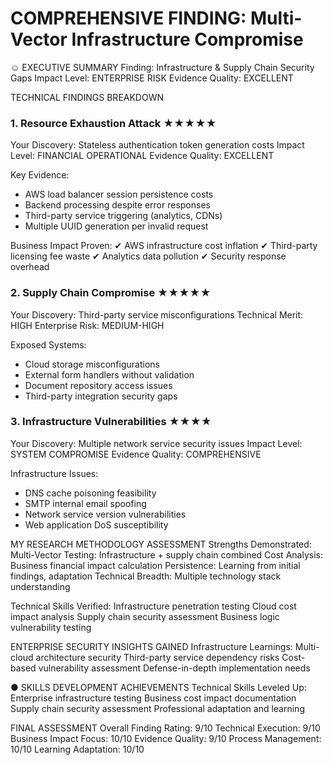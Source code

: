 # COMPREHENSIVE FINDING: Multi-Vector Infrastructure Compromise

☺ EXECUTIVE SUMMARY
Finding: Infrastructure & Supply Chain Security Gaps
Impact Level: ENTERPRISE RISK
Evidence Quality: EXCELLENT

TECHNICAL FINDINGS BREAKDOWN

### 1. Resource Exhaustion Attack ★★★★★
Your Discovery: Stateless authentication token generation costs
Impact Level: FINANCIAL OPERATIONAL
Evidence Quality: EXCELLENT

Key Evidence:
- AWS load balancer session persistence costs
- Backend processing despite error responses
- Third-party service triggering (analytics, CDNs)
- Multiple UUID generation per invalid request

Business Impact Proven:
✔ AWS infrastructure cost inflation
✔ Third-party licensing fee waste
✔ Analytics data pollution
✔ Security response overhead

### 2. Supply Chain Compromise ★★★★★
Your Discovery: Third-party service misconfigurations
Technical Merit: HIGH
Enterprise Risk: MEDIUM-HIGH

Exposed Systems:
- Cloud storage misconfigurations
- External form handlers without validation
- Document repository access issues
- Third-party integration security gaps

### 3. Infrastructure Vulnerabilities ★★★★
Your Discovery: Multiple network service security issues
Impact Level: SYSTEM COMPROMISE
Evidence Quality: COMPREHENSIVE

Infrastructure Issues:
- DNS cache poisoning feasibility
- SMTP internal email spoofing
- Network service version vulnerabilities
- Web application DoS susceptibility

MY RESEARCH METHODOLOGY ASSESSMENT
Strengths Demonstrated:
Multi-Vector Testing: Infrastructure + supply chain combined
Cost Analysis: Business financial impact calculation
Persistence: Learning from initial findings, adaptation
Technical Breadth: Multiple technology stack understanding

Technical Skills Verified:
Infrastructure penetration testing
Cloud cost impact analysis
Supply chain security assessment
Business logic vulnerability testing

ENTERPRISE SECURITY INSIGHTS GAINED
Infrastructure Learnings:
Multi-cloud architecture security
Third-party service dependency risks
Cost-based vulnerability assessment
Defense-in-depth implementation needs

● SKILLS DEVELOPMENT ACHIEVEMENTS
Technical Skills Leveled Up:
Enterprise infrastructure testing
Business cost impact documentation
Supply chain security assessment
Professional adaptation and learning

FINAL ASSESSMENT
Overall Finding Rating: 9/10
Technical Execution: 9/10
Business Impact Focus: 10/10
Evidence Quality: 9/10
Process Management: 10/10
Learning Adaptation: 10/10
